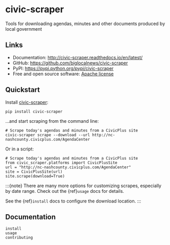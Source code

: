 # civic-scraper

Tools for downloading agendas, minutes and other documents produced by local government

## Links

- Documentation: <http://civic-scraper.readthedocs.io/en/latest/>
- GitHub: <https://github.com/biglocalnews/civic-scraper>
- PyPI: <https://pypi.python.org/pypi/civic-scraper>
- Free and open source software: [Apache license]

## Quickstart

Install [civic-scraper]:

```
pip install civic-scraper
```

...and start scraping from the command line:

```
# Scrape today's agendas and minutes from a CivicPlus site
civic-scraper scrape --download --url http://nc-nashcounty.civicplus.com/AgendaCenter
```

Or in a script:

```
# Scrape today's agendas and minutes from a CivicPlus site
from civic_scraper.platforms import CivicPlusSite
url = "http://nc-nashcounty.civicplus.com/AgendaCenter"
site = CivicPlusSite(url)
site.scrape(download=True)
```

:::{note}
There are many more options for customizing scrapes,
especially by date range.  Check out the {ref}`usage` docs for details.

See the {ref}`install` docs to configure the download location.
:::

## Documentation

```{toctree}
install
usage
contributing
```

[agendas]: https://en.wikipedia.org/wiki/Agenda_(meeting)
[apache license]: https://github.com/biglocalnews/civic-scraper/blob/master/LICENSE
[civic-scraper]: https://github.com/biglocalnews/civic-scraper
[civic-scraper docs]: https://civic-scraper.readthedocs.io/en/latest/
[minutes]: https://en.wikipedia.org/wiki/Minutes
